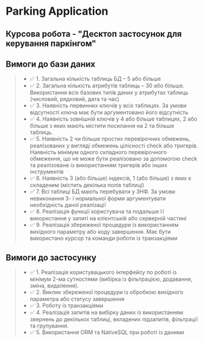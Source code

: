 # Parking Application
## Курсова робота - "Десктоп застосунок для керування паркінгом"
## Вимоги до бази даних
> * ✅ 1. Загальна кількість таблиць БД – 5 або більше
> * ✅ 2. Загальна кількість атрибутів таблиць – 30 або більше.
Використання всіх базових типів даних у атрибутах таблиць (числовий,
рядковий, дата та час)
> * ✅ 3. Наявність первинних ключів у всіх таблицях. За умови відсутності
ключа має бути аргументовано його відсутність
> * ✅ 4. Наявність зовнішній ключів у 4 або більше таблицях, 2 або більше
з яких мають містити посилання на 2 та більше таблиць.
> * ✅ 5. Наявність 2 чи більше простих перевірочних обмежень,
реалізованих у вигляді обмежень цілісності check або тригерів. Наявність
мінімум одного складного перевірочного обмеження, що не може бути
реалізовано за допомогою check та реалізоване із використанням тригерів або
інших інструментів
> * ✅ 6. Наявність 3 (або більше) індексів, 1 (або більше) з яких є
складеним (містить декілька полів таблиці)
> * ✅ 7. Всі таблиці БД мають перебувати у 3НФ. За умови невиконання 3-
ї нормальної форми аргументувати необхідність даної реалізації
> * ✅ 8. Реалізація функції користувача та подальше її використання у
запиті на клієнтській або серверній частині
> * ✅ 9. Реалізація збереженої процедури із використанням вихідного
параметру або коду завершення. Має бути використано курсор та команди
роботи із транзакціями 
## Вимоги до застосунку
> * ✅ 1. Реалізація користувацького інтерфейсу по роботі із мінімум 2-ма
сутностями (вибірка із фільтрацією, додавання, зміна, видалення).
> * ✅ 2. Виклик збереженої процедури із обробкою вихідного параметра
або статусу завершення
> * ✅ 3. Роботу із транзакціями
> * ✅ 4. Реалізація запитів на вибірку даних із використанням звернень до
декількох таблиці, вкладених підзапитів, фільтрації та групування.
> * ✅ 5. Використання ORM та NativeSQL при роботі із даними 
